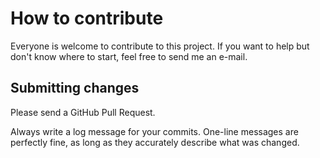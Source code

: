 # How to contribute

Everyone is welcome to contribute to this project. If you want to help but don't know where to start, feel free to send me an e-mail.

## Submitting changes

Please send a GitHub Pull Request.

Always write a log message for your commits. One-line messages are perfectly fine, as long as they accurately describe what was changed.